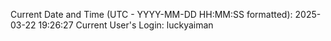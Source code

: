 Current Date and Time (UTC - YYYY-MM-DD HH:MM:SS formatted): 2025-03-22 19:26:27
Current User's Login: luckyaiman
